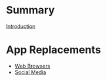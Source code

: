 # Summary

[Introduction](README.md)

# App Replacements
- [Web Browsers](./browsers.md)
- [Social Media](./social-media.md)